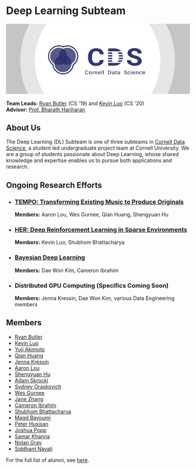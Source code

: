# Deep Learning Subteam

[![Cornell Data Science Logo](images/CDS-banner.png)](http://cornelldata.science)


**Team Leads:** [Ryan Butler](https://github.com/TheButlah) (CS '19) and [Kevin Luo](https://github.com/KevLuo) (CS '20)  
**Advisor:** [Prof. Bharath Hariharan](http://home.bharathh.info)

## About Us
The Deep Learning (DL) Subteam is one of three subteams in [Cornell Data Science](http://cornelldata.science), a student led undergraduate project team at Cornell University. We are a group of students passionate about Deep Learning, whose shared knowledge and expertise enables us to pursue both applications and research.

## Ongoing Research Efforts

* ### [**TEMPO: Transforming Existing Music to Produce Originals**](https://github.com/CornellDataScience/TEMPO)

  **Members:** Aaron Lou, Wes Gurnee, Qian Huang, Shengyuan Hu   
  
  
* ### [**HER: Deep Reinforcement Learning in Sparse Environments**](https://github.com/CornellDataScience/HER)  

  **Members:** Kevin Luo, Shubhom Bhattacharya 


* ### [**Bayesian Deep Learning**](https://github.com/CornellDataScience/BayesianNeuralNets) 

  **Members:** Dae Won Kim, Cameron Ibrahim
  
  
* ### Distributed GPU Computing (Specifics Coming Soon)

  **Members:** Jenna Kressin, Dae Won Kim, various Data Engineering members  
 


## Members
* [Ryan Butler](https://github.com/TheButlah)
* [Kevin Luo](https://github.com/KevLuo)
* [Yuji Akimoto](https://github.com/yujiakimoto)
* [Qian Huang](https://github.com/q-hwang)
* [Jenna Kressin](https://github.com/jek343)
* [Aaron Lou](https://github.com/daggertye)
* [Shengyuan Hu](https://github.com/crudeplay)
* [Adam Skrocki](https://github.com/adams583)
* [Sydney Oraskovich](https://github.com/svo6)
* [Wes Gurnee](https://github.com/wesg52)
* [Jane Zhang](https://github.com/jz393)
* [Cameron Ibrahim](https://github.com/cameton)
* [Shubhom Bhattacharya](https://github.com/shubhomb)
* [Magd Bayoumi](https://github.com/bayoumi17m)
* [Peter Husisan](https://github.com/pete2fiddy)
* [Joshua Popp](https://github.com/jmp448)
* [Samar Khanna](https://github.com/Dieblitzen)
* [Nolan Gray](https://github.com/nolangray15)
* [Siddhant Navali](https://github.com/siddhantn1)

For the full list of alumni, see [here](https://github.com/CornellDataScience/DeepLearning/blob/master/history/alumni.md).


